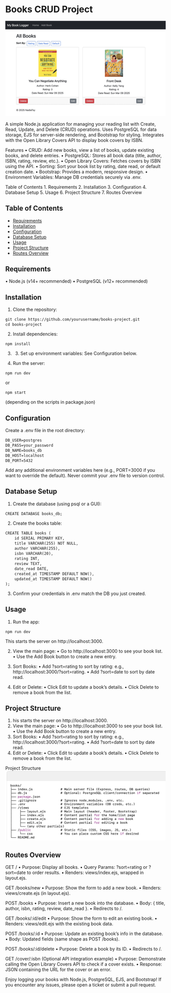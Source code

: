 # Books CRUD Project

![alt text](./My%20Book%20Logger.jpg)

A simple Node.js application for managing your reading list with Create, Read, Update, and Delete (CRUD) operations. Uses PostgreSQL for data storage, EJS for server-side rendering, and Bootstrap for styling. Integrates with the Open Library Covers API to display book covers by ISBN.

Features
	•	CRUD: Add new books, view a list of books, update existing books, and delete entries.
	•	PostgreSQL: Stores all book data (title, author, ISBN, rating, review, etc.).
	•	Open Library Covers: Fetches covers by ISBN using the API.
	•	Sorting: Sort your book list by rating, date read, or default creation date.
	•	Bootstrap: Provides a modern, responsive design.
	•	Environment Variables: Manage DB credentials securely via .env.

  Table of Contents
	1.	Requirements
	2.	Installation
	3.	Configuration
	4.	Database Setup
	5.	Usage
	6.	Project Structure
	7.	Routes Overview

## Table of Contents
- [Requirements](#requirements)
- [Installation](#installation)
- [Configuration](#configuration)
- [Database Setup](#database-setup)
- [Usage](#usage)
- [Project Structure](#project-structure)
- [Routes Overview](#routes-overview)

##  Requirements
•	Node.js (v14+ recommended)
•	PostgreSQL (v12+ recommended)

## Installation
1.	Clone the repository:

```
git clone https://github.com/yourusername/books-project.git
cd books-project
```
2. 	Install dependencies:
```
npm install
```
3.	3.	Set up environment variables:
See Configuration below.

4.	Run the server:
```
npm run dev
```
or
```
npm start
```
(depending on the scripts in package.json)

## Configuration

Create a .env file in the root directory:
```
DB_USER=postgres
DB_PASS=your_password
DB_NAME=books_db
DB_HOST=localhost
DB_PORT=5432
```
Add any additional environment variables here (e.g., PORT=3000 if you want to override the default). Never commit your .env file to version control.

## Database Setup
1.	Create the database (using psql or a GUI):
```
CREATE DATABASE books_db;
```
2.	Create the books table:
```
CREATE TABLE books (
    id SERIAL PRIMARY KEY,
    title VARCHAR(255) NOT NULL,
    author VARCHAR(255),
    isbn VARCHAR(20),
    rating INT,
    review TEXT,
    date_read DATE,
    created_at TIMESTAMP DEFAULT NOW(),
    updated_at TIMESTAMP DEFAULT NOW()
);
```
3.	Confirm your credentials in .env match the DB you just created.

## Usage
1.	Run the app:
 ```
 npm run dev
 ```
 This starts the server on http://localhost:3000.

2.	View the main page:
	•	Go to http://localhost:3000 to see your book list.
	•	Use the Add Book button to create a new entry.

3.	Sort Books:
	•	Add ?sort=rating to sort by rating: e.g., http://localhost:3000/?sort=rating.
	•	Add ?sort=date to sort by date read.
  
4.	Edit or Delete:
	•	Click Edit to update a book’s details.
	•	Click Delete to remove a book from the list.

## Project Structure
1. his starts the server on http://localhost:3000.
2.	View the main page:
 •	Go to http://localhost:3000 to see your book list.
 •	Use the Add Book button to create a new entry.
3.	Sort Books:
 •	Add ?sort=rating to sort by rating: e.g., http://localhost:3000/?sort=rating.
 •	Add ?sort=date to sort by date read.
4.	Edit or Delete:
 •	Click Edit to update a book’s details.
 •	Click Delete to remove a book from the list.

Project Structure
![alt text](./structure.jpg)
## Routes Overview

GET /
	•	Purpose: Display all books.
	•	Query Params: ?sort=rating or ?sort=date to order results.
	•	Renders: views/index.ejs, wrapped in layout.ejs.

GET /books/new
	•	Purpose: Show the form to add a new book.
	•	Renders: views/create.ejs (in layout.ejs).

POST /books
	•	Purpose: Insert a new book into the database.
	•	Body: { title, author, isbn, rating, review, date_read }.
	•	Redirects to /.

GET /books/:id/edit
	•	Purpose: Show the form to edit an existing book.
	•	Renders: views/edit.ejs with the existing book data.

POST /books/:id
	•	Purpose: Update an existing book’s info in the database.
	•	Body: Updated fields (same shape as POST /books).

POST /books/:id/delete
	•	Purpose: Delete a book by its ID.
	•	Redirects to /.

GET /cover/:isbn (Optional API integration example)
	•	Purpose: Demonstrate calling the Open Library Covers API to check if a cover exists.
	•	Response: JSON containing the URL for the cover or an error.

Enjoy logging your books with Node.js, PostgreSQL, EJS, and Bootstrap! If you encounter any issues, please open a ticket or submit a pull request.
